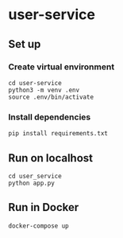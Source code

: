 # user-service

## Set up
### Create virtual environment
```buildoutcfg
cd user-service
python3 -m venv .env
source .env/bin/activate
```
### Install dependencies
```buildoutcfg
pip install requirements.txt
```

## Run on localhost
```buildoutcfg
cd user_service
python app.py
```

## Run in Docker
```buildoutcfg
docker-compose up
```
